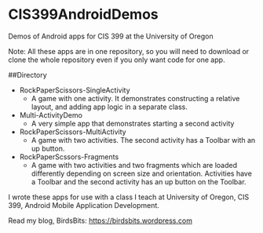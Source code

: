 # CIS399AndroidDemos
Demos of Android apps for CIS 399 at the University of Oregon

Note: All these apps are in one repository, so you will
need to download or clone the whole repository even if you
only want code for one app.

##Directory

* RockPaperScissors-SingleActivity
  * A game with one activity. It demonstrates constructing a relative layout,
  and adding app logic in a separate class.
* Multi-ActivityDemo
  * A very simple app that demonstrates starting a second activity
* RockPaperScissors-MultiActivity
   * A game with two activities. The second activity has a Toolbar with an up button.
* RockPaperScssors-Fragments
    * A game with two activities and two fragments which are loaded differently
    depending on screen size and orientation. Activities have a Toolbar and the
    second activity has an up button on the Toolbar.

I wrote these apps for use with a class I teach at University of Oregon, CIS 399, Android Mobile Application Development.

Read my blog, BirdsBits:
https://birdsbits.wordpress.com
